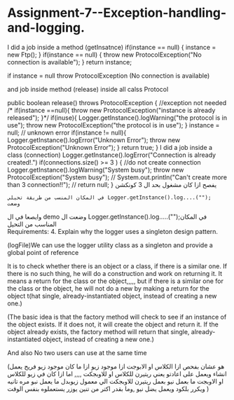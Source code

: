 # Assignment-7--Exception-handling-and-logging.

I did a job inside a method (getInsatnce)
	if(instance == null) {
			instance = new Ftp();
		}
		if(instance == null) {
			throw new ProtocolException("No connection is available");
		}
		return instance;
		
    
if instance = null throw  ProtocolException (No connection is available)

and job inside method (release) inside all calss Protocol

public boolean release() throws ProtocolException {
		//exception not needed
	/*	if(instance ==null){
			throw new ProtocolException("instance is already released");
		}*/
		if(inuse){
			Logger.getInstance().logWarning("the protocol is in use");
			throw new ProtocolException("the protocol is in use");
		}
		instance = null;
		// unknown error
		if(instance != null){
			Logger.getInstance().logError("Unknown Error");
			throw new ProtocolException("Unknown Error");
		}
		return true;
	}
I did a job inside a class  (connection)
	Logger.getInstance().logError("Connection is already created!.") 
		if(connections.size() >= 3 ) {
				//do not create connection
				Logger.getInstance().logWarning("System busy");
				throw new ProtocolException("System busy");
//				System.out.println("Can't create more than 3 connection!!");
//				return null;
			}
			يفصح ازا كان مشغول بحد ال 3 كونكشن 
			
	
	في المكان المنسب من طريقة تحيلي Logger.getInstance().log....("");	وضعت 
وايصعا في ال demo 
وضعت ال Logger.getInstance().log.....("");في المكان المناسب من التحيل  
Requirements:
4. Explain why the logger uses a singleton design pattern.


(logFile)We can use the logger utility class as a singleton and provide a global point of reference

It is to check whether there is an object or a class, if there is a similar one.
If there is no such thing, he will do a construction and work on returning it.
It means a return for the class or the object,,,,, but if there is a similar one for the class or the object,
he will not do a new by making a return for the object t(hat single, already-instantiated object, instead of creating a new one.)

(The basic idea is that the factory method will check to see if an instance of the object exists.
If it does not, it will create the object and return it. If the object already exists, 
the factory method will return that single, already-instantiated object, instead of creating a new one.)

And also No two users can use at the same time

(هو عشان بفحص ازا الكلاس او الابوجت 
ازا موجود زيو ازا ما كان موجود زيو فريح يعمل انشاء ويعمل على اعادتو يعني ريتيرن للكلاس او للاوبجكت ,,,, اما ازا كان في زيو للكلاس
او الاوبجت ما بعمل نيو بعمل ريتيرن للاوبجكت الي معمول زيوبدل ما يعمل نبو مره تانيه
ويكرر بلكود ويعمل يضل نيو ,وما بقدر اكتر من تنين يوزر يستعملوه بنفس الوقت ) 

